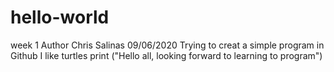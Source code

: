 # hello-world
week 1
Author Chris Salinas
09/06/2020
Trying to creat a simple program in Github
I like turtles
print ("Hello all, looking forward to learning to program")
